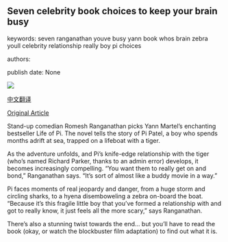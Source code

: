 ## Seven celebrity book choices to keep your brain busy

keywords: seven ranganathan youve busy yann book whos brain zebra youll celebrity relationship really boy pi choices

authors: 

publish date: None

![](https://ichef.bbci.co.uk/images/ic/1200x675/p088hbth.jpg)

[中文翻译](Seven%20celebrity%20book%20choices%20to%20keep%20your%20brain%20busy_zh.md)

[Original Article](https://www.bbc.co.uk/programmes/articles/4TRf801hG1kLZVv93fKmCnD/seven-celebrity-book-choices-to-keep-your-brain-busy)

Stand-up comedian Romesh Ranganathan picks Yann Martel’s enchanting bestseller Life of Pi. The novel tells the story of Pi Patel, a boy who spends months adrift at sea, trapped on a lifeboat with a tiger.

As the adventure unfolds, and Pi’s knife-edge relationship with the tiger (who’s named Richard Parker, thanks to an admin error) develops, it becomes increasingly compelling. “You want them to really get on and bond,” Ranganathan says. “It’s sort of almost like a buddy movie in a way.”

Pi faces moments of real jeopardy and danger, from a huge storm and circling sharks, to a hyena disemboweling a zebra on-board the boat. “Because it’s this fragile little boy that you’ve formed a relationship with and got to really know, it just feels all the more scary,” says Ranganathan.

There’s also a stunning twist towards the end… but you’ll have to read the book (okay, or watch the blockbuster film adaptation) to find out what it is.